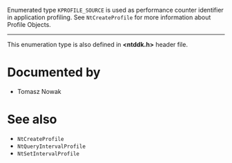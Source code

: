 Enumerated type `KPROFILE_SOURCE` is used as performance counter identifier in application profiling. See `NtCreateProfile` for more information about Profile Objects.

---

This enumeration type is also defined in **\<ntddk.h\>** header file.

# Documented by

* Tomasz Nowak

# See also

* `NtCreateProfile`
* `NtQueryIntervalProfile`
* `NtSetIntervalProfile`
